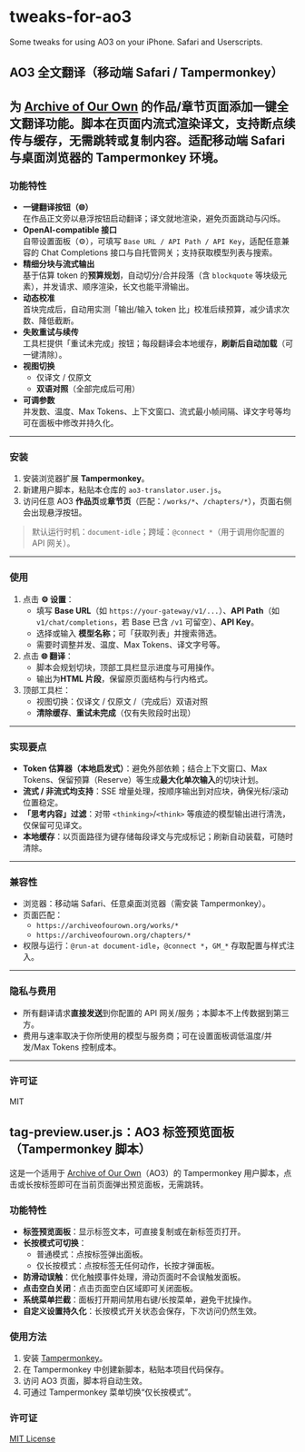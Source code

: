 # tweaks-for-ao3
Some tweaks for using AO3 on your iPhone. Safari and Userscripts.

## AO3 全文翻译（移动端 Safari / Tampermonkey）

为 [Archive of Our Own](https://archiveofourown.org/) 的**作品/章节页面**添加一键全文翻译功能。脚本在页面内流式渲染译文，支持断点续传与缓存，无需跳转或复制内容。适配移动端 Safari 与桌面浏览器的 Tampermonkey 环境。
---

### 功能特性

- **一键翻译按钮（🌐）**  
  在作品正文旁以悬浮按钮启动翻译；译文就地渲染，避免页面跳动与闪烁。  
- **OpenAI-compatible 接口**  
  自带设置面板（⚙️），可填写 `Base URL / API Path / API Key`，适配任意兼容的 Chat Completions 接口与自托管网关；支持获取模型列表与搜索。  
- **精细分块与流式输出**  
  基于估算 token 的**预算规划**，自动切分/合并段落（含 `blockquote` 等块级元素），并发请求、顺序渲染，长文也能平滑输出。  
- **动态校准**  
  首块完成后，自动用实测「输出/输入 token 比」校准后续预算，减少请求次数、降低截断。  
- **失败重试与续传**  
  工具栏提供「重试未完成」按钮；每段翻译会本地缓存，**刷新后自动加载**（可一键清除）。  
- **视图切换**  
  - 仅译文 / 仅原文  
  - **双语对照**（全部完成后可用）  
- **可调参数**  
  并发数、温度、Max Tokens、上下文窗口、流式最小帧间隔、译文字号等均可在面板中修改并持久化。  

---

### 安装

1. 安装浏览器扩展 **Tampermonkey**。  
2. 新建用户脚本，粘贴本仓库的 `ao3-translator.user.js`。  
3. 访问任意 AO3 **作品页**或**章节页**（匹配：`/works/*`、`/chapters/*`），页面右侧会出现悬浮按钮。  

> 默认运行时机：`document-idle`；跨域：`@connect *`（用于调用你配置的 API 网关）。

---

### 使用

1. 点击 **⚙️ 设置**：  
   - 填写 **Base URL**（如 `https://your-gateway/v1/...`）、**API Path**（如 `v1/chat/completions`，若 Base 已含 `/v1` 可留空）、**API Key**。  
   - 选择或输入 **模型名称**；可「获取列表」并搜索筛选。  
   - 需要时调整并发、温度、Max Tokens、译文字号等。  
2. 点击 **🌐 翻译**：  
   - 脚本会规划切块，顶部工具栏显示进度与可用操作。  
   - 输出为**HTML 片段**，保留原页面结构与行内格式。  
3. 顶部工具栏：  
   - 视图切换：仅译文 / 仅原文 /（完成后）双语对照  
   - **清除缓存**、**重试未完成**（仅有失败段时出现）  

---

### 实现要点

- **Token 估算器（本地启发式）**：避免外部依赖；结合上下文窗口、Max Tokens、保留预算（Reserve）等生成**最大化单次输入**的切块计划。  
- **流式 / 非流式均支持**：SSE 增量处理，按顺序输出到对应块，确保光标/滚动位置稳定。  
- **「思考内容」过滤**：对带 `<thinking>`/`<think>` 等痕迹的模型输出进行清洗，仅保留可见译文。  
- **本地缓存**：以页面路径为键存储每段译文与完成标记；刷新自动装载，可随时清除。
---

### 兼容性

- 浏览器：移动端 Safari、任意桌面浏览器（需安装 Tampermonkey）。  
- 页面匹配：  
  - `https://archiveofourown.org/works/*`  
  - `https://archiveofourown.org/chapters/*`  
- 权限与运行：`@run-at document-idle`，`@connect *`，`GM_*` 存取配置与样式注入。

---

### 隐私与费用

- 所有翻译请求**直接发送**到你配置的 API 网关/服务；本脚本不上传数据到第三方。  
- 费用与速率取决于你所使用的模型与服务商；可在设置面板调低温度/并发/Max Tokens 控制成本。  

---

### 许可证

MIT


## tag-preview.user.js：AO3 标签预览面板（Tampermonkey 脚本）

这是一个适用于 [Archive of Our Own](https://archiveofourown.org/)（AO3）的 Tampermonkey 用户脚本，点击或长按标签即可在当前页面弹出预览面板，无需跳转。

### 功能特性
- **标签预览面板**：显示标签文本，可直接复制或在新标签页打开。  
- **长按模式可切换**：  
  - 普通模式：点按标签弹出面板。  
  - 仅长按模式：点按标签无任何动作，长按才弹面板。  
- **防滑动误触**：优化触摸事件处理，滑动页面时不会误触发面板。  
- **点击空白关闭**：点击页面空白区域即可关闭面板。  
- **系统菜单拦截**：面板打开期间禁用右键/长按菜单，避免干扰操作。  
- **自定义设置持久化**：长按模式开关状态会保存，下次访问仍然生效。  

### 使用方法
1. 安装 [Tampermonkey](https://www.tampermonkey.net/)。  
2. 在 Tampermonkey 中创建新脚本，粘贴本项目代码保存。  
3. 访问 AO3 页面，脚本将自动生效。  
4. 可通过 Tampermonkey 菜单切换“仅长按模式”。  

### 许可证
[MIT License](LICENSE)

